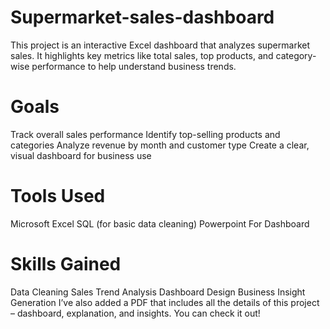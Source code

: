 # Supermarket-sales-dashboard
This project is an interactive Excel dashboard that analyzes supermarket sales. It highlights key metrics like total sales, top products, and category-wise performance to help understand business trends.
# Goals 
Track overall sales performance
Identify top-selling products and categories
Analyze revenue by month and customer type
Create a clear, visual dashboard for business use
# Tools Used
Microsoft Excel
SQL (for basic data cleaning)
Powerpoint For Dashboard
# Skills Gained
Data Cleaning
Sales Trend Analysis
Dashboard Design
Business Insight Generation
I’ve also added a PDF that includes all the details of this project – dashboard, explanation, and insights. You can check it out!
